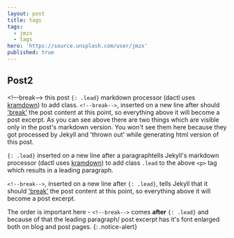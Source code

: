 ```yaml
---
layout: post
title: tags
tags:
  - jmzx
  - tags
hero: 'https://source.unsplash.com/user/jmzx'
published: true
---
```

## Post2
<!–-break-–>
this post
`{: .lead}`
markdown processor (dactl uses [kramdown](https://kramdown.gettalong.org/))
to add class.
`<!--break-->`, inserted on a new line after should
['break'](https://media.jmzx/assets/img/dactl.gif)
the post content at this point, so everything above it will become a post excerpt.
As you can see above there are two things which are visible only in the post's markdown version. You won't see them here because they got processed by Jekyll and 'thrown out' while generating html version of this post.

`{: .lead}` inserted on a new line after a paragraphtells Jekyll's markdown processor (dactl uses [kramdown](https://kramdown.gettalong.org/)) to add class `.lead` to the above `<p>` tag which results in a leading paragraph.

`<!--break-->`, inserted on a new line after `{: .lead}`, tells Jekyll that it should ['break'](uploads/screenshot_desktop_dark.jpg) the post content at this point, so everything above it will become a post excerpt.

The order is important here - `<!--break-->` comes **after** `{: .lead}` and because of that the leading paragraph/ post excerpt has it's font enlarged both on blog and post pages.
{: .notice-alert}
